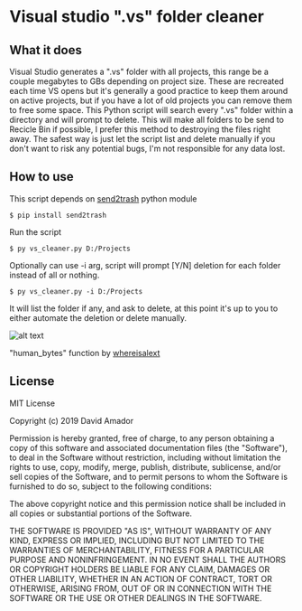 # Visual studio ".vs" folder cleaner

## What it does

Visual Studio generates a ".vs" folder with all projects, this range be a couple megabytes to GBs depending on project size. These are recreated each time VS opens but it's generally a good practice to keep them around on active projects, but if you have a lot of old projects you can remove them to free some space. This Python script will search every ".vs" folder within a directory and will prompt to delete. This will make all folders to be send to Recicle Bin if possible, I prefer this method to destroying the files right away. The safest way is just let the script list and delete manually if you don't want to risk any potential bugs, I'm not responsible for any data lost.  

## How to use
This script depends on [send2trash](https://github.com/hsoft/send2trash) python module
```console
$ pip install send2trash
````

Run the script
```console
$ py vs_cleaner.py D:/Projects
````

Optionally can use -i arg, script will prompt [Y/N] deletion for each folder instead of all or nothing.
```console
$ py vs_cleaner.py -i D:/Projects
````

It will list the folder if any, and ask to delete, at this point it's up to you to either automate the deletion or delete manually.

![alt text](https://github.com/DJLink/visualstudio_VS_folder_cleaner/raw/master/sample.png "Testing")

"human_bytes" function by [whereisalext](https://stackoverflow.com/a/31631711)

## License
MIT License

Copyright (c) 2019 David Amador

Permission is hereby granted, free of charge, to any person obtaining a copy
of this software and associated documentation files (the "Software"), to deal
in the Software without restriction, including without limitation the rights
to use, copy, modify, merge, publish, distribute, sublicense, and/or sell
copies of the Software, and to permit persons to whom the Software is
furnished to do so, subject to the following conditions:

The above copyright notice and this permission notice shall be included in all
copies or substantial portions of the Software.

THE SOFTWARE IS PROVIDED "AS IS", WITHOUT WARRANTY OF ANY KIND, EXPRESS OR
IMPLIED, INCLUDING BUT NOT LIMITED TO THE WARRANTIES OF MERCHANTABILITY,
FITNESS FOR A PARTICULAR PURPOSE AND NONINFRINGEMENT. IN NO EVENT SHALL THE
AUTHORS OR COPYRIGHT HOLDERS BE LIABLE FOR ANY CLAIM, DAMAGES OR OTHER
LIABILITY, WHETHER IN AN ACTION OF CONTRACT, TORT OR OTHERWISE, ARISING FROM,
OUT OF OR IN CONNECTION WITH THE SOFTWARE OR THE USE OR OTHER DEALINGS IN THE
SOFTWARE.
